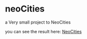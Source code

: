 # neoCities
a Very small project to NeoCities

you can see the result here: <a href="https://luteceweb.neocities.org/">NeoCities</a>
